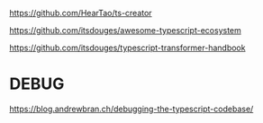 https://github.com/HearTao/ts-creator

https://github.com/itsdouges/awesome-typescript-ecosystem

https://github.com/itsdouges/typescript-transformer-handbook



# DEBUG
https://blog.andrewbran.ch/debugging-the-typescript-codebase/
